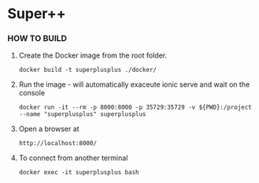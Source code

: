 # Super++

### HOW TO BUILD

1. Create the Docker image from the root folder.

   `docker build -t superplusplus ./docker/`

2. Run the image - will automatically exaceute ionic serve and wait on the console

   `docker run -it --rm -p 8000:8000 -p 35729:35729 -v ${PWD}:/project --name "superplusplus" superplusplus`

3. Open a browser at

   `http://localhost:8000/`

4. To connect from another terminal

   `docker exec -it superplusplus bash`
